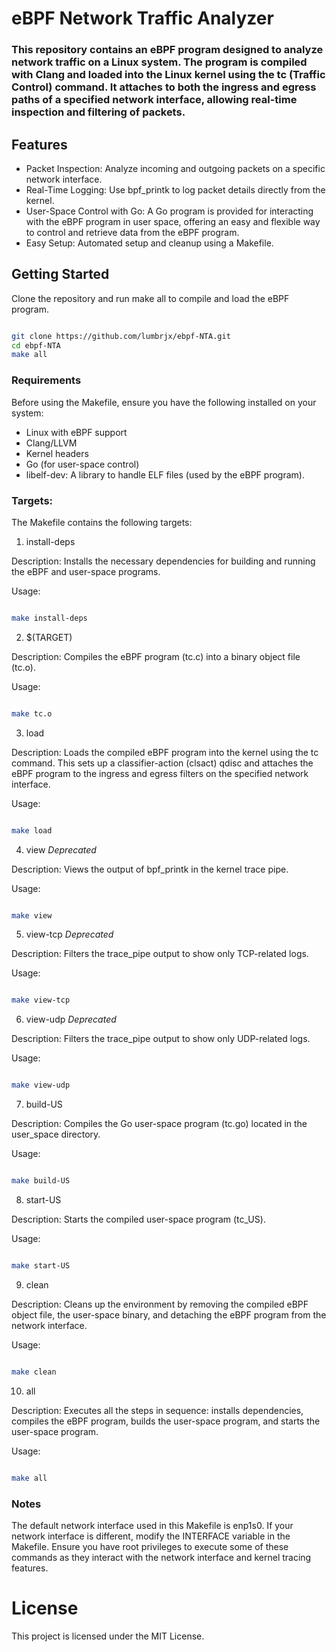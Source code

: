 # eBPF Network Traffic Analyzer

### This repository contains an eBPF program designed to analyze network traffic on a Linux system. The program is compiled with Clang and loaded into the Linux kernel using the tc (Traffic Control) command. It attaches to both the ingress and egress paths of a specified network interface, allowing real-time inspection and filtering of packets.

## Features

- Packet Inspection: Analyze incoming and outgoing packets on a specific network interface.
- Real-Time Logging: Use bpf_printk to log packet details directly from the kernel.
- User-Space Control with Go: A Go program is provided for interacting with the eBPF program in user space, offering an easy and flexible way to control and retrieve data from the eBPF program.
- Easy Setup: Automated setup and cleanup using a Makefile.

## Getting Started

Clone the repository and run make all to compile and load the eBPF program.

```bash

git clone https://github.com/lumbrjx/ebpf-NTA.git
cd ebpf-NTA
make all
```
### Requirements

Before using the Makefile, ensure you have the following installed on your system:

- Linux with eBPF support
- Clang/LLVM
- Kernel headers
- Go (for user-space control)
- libelf-dev: A library to handle ELF files (used by the eBPF program).

### Targets:

The Makefile contains the following targets:
1. install-deps

Description: Installs the necessary dependencies for building and running the eBPF and user-space programs.

Usage:

```bash

make install-deps
```
2. $(TARGET)

Description: Compiles the eBPF program (tc.c) into a binary object file (tc.o).

Usage:

```bash

make tc.o
```
3. load

Description: Loads the compiled eBPF program into the kernel using the tc command. This sets up a classifier-action (clsact) qdisc and attaches the eBPF program to the ingress and egress filters on the specified network interface.

Usage:

```bash

make load
```
4. view *Deprecated*

Description: Views the output of bpf_printk in the kernel trace pipe.

Usage:

```bash

make view 
```
5. view-tcp *Deprecated*

Description: Filters the trace_pipe output to show only TCP-related logs.

Usage:

```bash

make view-tcp
```
6. view-udp *Deprecated*

Description: Filters the trace_pipe output to show only UDP-related logs.

Usage:

```bash

make view-udp
```
7. build-US

Description: Compiles the Go user-space program (tc.go) located in the user_space directory.

Usage:

```bash

make build-US
```
8. start-US

Description: Starts the compiled user-space program (tc_US).

Usage:

```bash

make start-US
```
9. clean

Description: Cleans up the environment by removing the compiled eBPF object file, the user-space binary, and detaching the eBPF program from the network interface.

Usage:

```bash

make clean
```
10. all

Description: Executes all the steps in sequence: installs dependencies, compiles the eBPF program, builds the user-space program, and starts the user-space program.

Usage:

```bash

make all
```
### Notes

The default network interface used in this Makefile is enp1s0. If your network interface is different, modify the INTERFACE variable in the Makefile.
Ensure you have root privileges to execute some of these commands as they interact with the network interface and kernel tracing features.

# License

This project is licensed under the MIT License.
